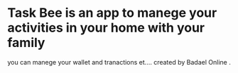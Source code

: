 # Task Bee is an app to manege your activities in your home with your family
you can manege your wallet and tranactions et....
created by Badael Online .